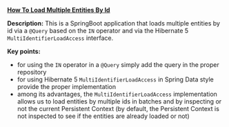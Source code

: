 
**[How To Load Multiple Entities By Id](https://github.com/andreipall/Spring-Boot-JPA/tree/master/HibernateSpringBootLoadMultipleIds)**

**Description:** This is a SpringBoot application that loads multiple entities by id via a `@Query` based on the `IN` operator and via the Hibernate 5 `MultiIdentifierLoadAccess` interface.

**Key points:**
- for using the `IN` operator in a `@Query` simply add the query in the proper repository
- for using Hibernate 5 `MultiIdentifierLoadAccess` in Spring Data style provide the proper implementation
- among its advantages, the `MultiIdentifierLoadAccess` implementation allows us to load entities by multiple ids in batches and by inspecting or not the current Persistent Context (by default, the Persistent Context is not inspected to see if the entities are already loaded or not)
